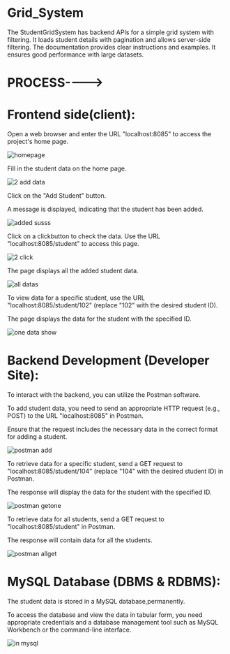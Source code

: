 # Grid_System
The StudentGridSystem has backend APIs for a simple grid system with filtering.
It loads student details with pagination and allows server-side filtering. The documentation provides clear instructions and examples.
It ensures good performance with large datasets. 



# PROCESS---->

# Frontend side(client):

Open a web browser and enter the URL "localhost:8085" to access the project's home page.

![homepage](https://github.com/tkmourya/KinaraCapitalassignment/assets/132468329/79173d5c-319c-4e23-98b3-0fc914f82a0d)

Fill in the student data on the home page.

![2 add data](https://github.com/tkmourya/KinaraCapitalassignment/assets/132468329/f70ffcd4-a299-4638-832d-f1c20df6c443)

Click on the "Add Student" button.

A message is displayed, indicating that the student has been added.


![added susss](https://github.com/tkmourya/KinaraCapitalassignment/assets/132468329/0cbe34a6-317c-4875-b736-e6425f875ff6)

Click on a clickbutton to check the data. Use the URL "localhost:8085/student" to access this page.

![2 click](https://github.com/tkmourya/KinaraCapitalassignment/assets/132468329/4f071d62-751f-4020-82c2-6ccb0fbe964d)

The page displays all the added student data.

![all datas](https://github.com/tkmourya/KinaraCapitalassignment/assets/132468329/3f789628-7ad1-40bc-aefc-0e0da1e1932e)

To view data for a specific student, use the URL "localhost:8085/student/102" (replace "102" with the desired student ID).

The page displays the data for the student with the specified ID.

![one data show](https://github.com/tkmourya/KinaraCapitalassignment/assets/132468329/b27f0229-df67-47ec-97a7-00f538a91848)

# Backend Development (Developer Site):

To interact with the backend, you can utilize the Postman software.

To add student data, you need to send an appropriate HTTP request (e.g., POST) to the URL "localhost:8085" in Postman.

Ensure that the request includes the necessary data in the correct format for adding a student.

![postman add](https://github.com/tkmourya/KinaraCapitalassignment/assets/132468329/3af5e561-7ff2-499e-b909-51465daad18e)

To retrieve data for a specific student, send a GET request to "localhost:8085/student/104" (replace "104" with the desired student ID) in Postman.

The response will display the data for the student with the specified ID.

![postman getone](https://github.com/tkmourya/KinaraCapitalassignment/assets/132468329/7dfd869a-4eb4-456a-b151-c7da07dd8446)

To retrieve data for all students, send a GET request to "localhost:8085/student" in Postman.

The response will contain data for all the students.

![postman allget](https://github.com/tkmourya/KinaraCapitalassignment/assets/132468329/ea36642f-3497-4023-b447-f847a636ebe6)

# MySQL Database (DBMS & RDBMS):

The student data is stored in a MySQL database,permanently.

To access the database and view the data in tabular form, you need appropriate credentials and a database management tool such as MySQL Workbench or the command-line interface.

![in mysql](https://github.com/tkmourya/KinaraCapitalassignment/assets/132468329/d67d27e3-9178-49b0-b0b4-33e0a852b19f)
